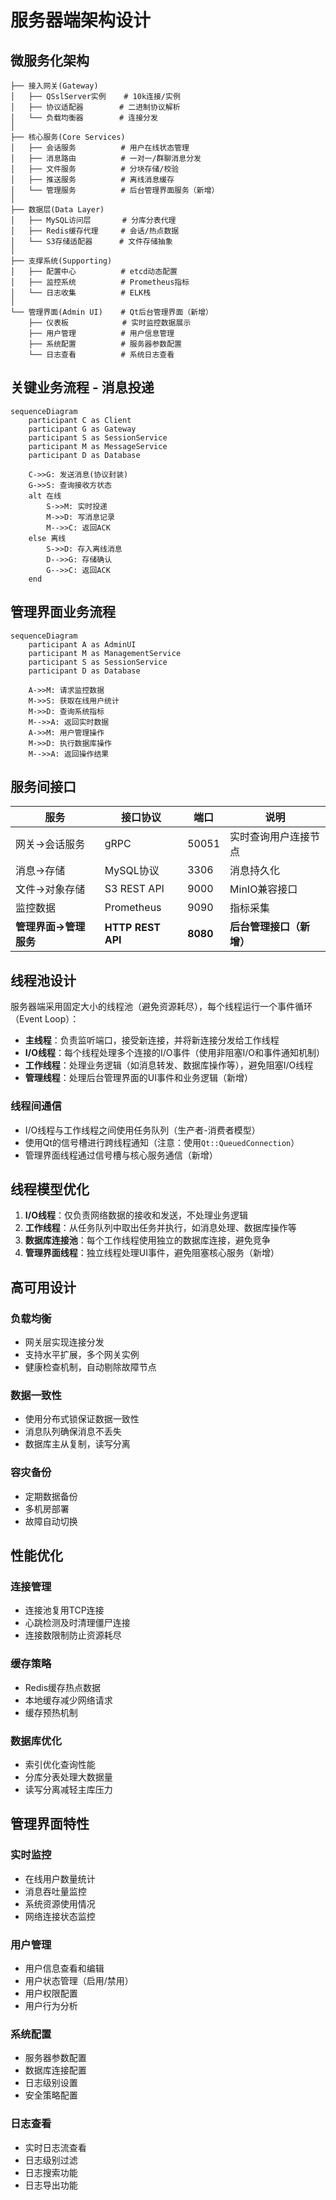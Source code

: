 # 服务器端架构设计

## 微服务化架构

```
├── 接入网关(Gateway)
│   ├── QSslServer实例    # 10k连接/实例
│   ├── 协议适配器        # 二进制协议解析
│   └── 负载均衡器        # 连接分发
│
├── 核心服务(Core Services)
│   ├── 会话服务          # 用户在线状态管理
│   ├── 消息路由          # 一对一/群聊消息分发
│   ├── 文件服务          # 分块存储/校验
│   ├── 推送服务          # 离线消息缓存
│   └── 管理服务          # 后台管理界面服务（新增）
│
├── 数据层(Data Layer)
│   ├── MySQL访问层       # 分库分表代理
│   ├── Redis缓存代理     # 会话/热点数据
│   └── S3存储适配器      # 文件存储抽象
│
├── 支撑系统(Supporting)
│   ├── 配置中心          # etcd动态配置
│   ├── 监控系统          # Prometheus指标
│   └── 日志收集          # ELK栈
│
└── 管理界面(Admin UI)    # Qt后台管理界面（新增）
    ├── 仪表板            # 实时监控数据展示
    ├── 用户管理          # 用户信息管理
    ├── 系统配置          # 服务器参数配置
    └── 日志查看          # 系统日志查看
```

## 关键业务流程 - 消息投递

```mermaid
sequenceDiagram
    participant C as Client
    participant G as Gateway
    participant S as SessionService
    participant M as MessageService
    participant D as Database
    
    C->>G: 发送消息(协议封装)
    G->>S: 查询接收方状态
    alt 在线
        S->>M: 实时投递
        M->>D: 写消息记录
        M-->>C: 返回ACK
    else 离线
        S->>D: 存入离线消息
        D-->>G: 存储确认
        G-->>C: 返回ACK
    end
```

## 管理界面业务流程

```mermaid
sequenceDiagram
    participant A as AdminUI
    participant M as ManagementService
    participant S as SessionService
    participant D as Database
    
    A->>M: 请求监控数据
    M->>S: 获取在线用户统计
    M->>D: 查询系统指标
    M-->>A: 返回实时数据
    A->>M: 用户管理操作
    M->>D: 执行数据库操作
    M-->>A: 返回操作结果
```

## 服务间接口

| 服务          | 接口协议       | 端口   | 说明                     |
|---------------|---------------|--------|--------------------------|
| 网关→会话服务 | gRPC          | 50051  | 实时查询用户连接节点     |
| 消息→存储     | MySQL协议     | 3306   | 消息持久化               |
| 文件→对象存储 | S3 REST API   | 9000   | MinIO兼容接口            |
| 监控数据      | Prometheus    | 9090   | 指标采集                 |
| **管理界面→管理服务** | **HTTP REST API** | **8080** | **后台管理接口（新增）** |

## 线程池设计

服务器端采用固定大小的线程池（避免资源耗尽），每个线程运行一个事件循环（Event Loop）：

- **主线程**：负责监听端口，接受新连接，并将新连接分发给工作线程
- **I/O线程**：每个线程处理多个连接的I/O事件（使用非阻塞I/O和事件通知机制）
- **工作线程**：处理业务逻辑（如消息转发、数据库操作等），避免阻塞I/O线程
- **管理线程**：处理后台管理界面的UI事件和业务逻辑（新增）

### 线程间通信

- I/O线程与工作线程之间使用任务队列（生产者-消费者模型）
- 使用Qt的信号槽进行跨线程通知（注意：使用`Qt::QueuedConnection`）
- 管理界面线程通过信号槽与核心服务通信（新增）

## 线程模型优化

1. **I/O线程**：仅负责网络数据的接收和发送，不处理业务逻辑
2. **工作线程**：从任务队列中取出任务并执行，如消息处理、数据库操作等
3. **数据库连接池**：每个工作线程使用独立的数据库连接，避免竞争
4. **管理界面线程**：独立线程处理UI事件，避免阻塞核心服务（新增）

## 高可用设计

### 负载均衡
- 网关层实现连接分发
- 支持水平扩展，多个网关实例
- 健康检查机制，自动剔除故障节点

### 数据一致性
- 使用分布式锁保证数据一致性
- 消息队列确保消息不丢失
- 数据库主从复制，读写分离

### 容灾备份
- 定期数据备份
- 多机房部署
- 故障自动切换

## 性能优化

### 连接管理
- 连接池复用TCP连接
- 心跳检测及时清理僵尸连接
- 连接数限制防止资源耗尽

### 缓存策略
- Redis缓存热点数据
- 本地缓存减少网络请求
- 缓存预热机制

### 数据库优化
- 索引优化查询性能
- 分库分表处理大数据量
- 读写分离减轻主库压力

## 管理界面特性

### 实时监控
- 在线用户数量统计
- 消息吞吐量监控
- 系统资源使用情况
- 网络连接状态监控

### 用户管理
- 用户信息查看和编辑
- 用户状态管理（启用/禁用）
- 用户权限配置
- 用户行为分析

### 系统配置
- 服务器参数配置
- 数据库连接配置
- 日志级别设置
- 安全策略配置

### 日志查看
- 实时日志流查看
- 日志级别过滤
- 日志搜索功能
- 日志导出功能 
